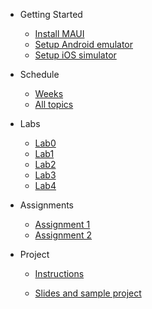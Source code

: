 * Getting Started
    - [Install MAUI](https://dotnet.microsoft.com/en-us/learn/maui/first-app-tutorial/install)
    - [Setup Android emulator](https://dotnet.microsoft.com/en-us/learn/maui/first-app-tutorial/device-setup)
    - [Setup iOS simulator](labs/Lab_Testing_iOS.md)
    
* Schedule
    - [Weeks](schedule)
    - [All topics](notes/notes_main)

* Labs
    - [Lab0](labs/lab0.md)
    - [Lab1](labs/lab1.md)
    - [Lab2](labs/lab2.md)
    - [Lab3](labs/Lab3.md)
    - [Lab4](labs/Lab4.md)
    
* Assignments
    - [Assignment 1](assignments/Assignment1.md)
    - [Assignment 2](assignments/Assignment2.md)
    
* Project
    - [Instructions](https://docs.google.com/document/d/1mzlfJEHyhWedkW9OtjLSd3bU7YiWsuclyhHAvRRIaEs/edit?tab=t.0)
    
    - [Slides and sample project](https://docs.google.com/presentation/d/1HOXBHxM1Wf3iUwRaCZHZ4qoBHXxRaSVD_GhH8SgVU9E/edit?usp=sharing)
    
      
